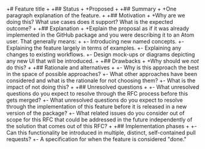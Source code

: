 +# Feature title
+
+## Status
+
+Proposed
+
+## Summary
+
+One paragraph explanation of the feature.
+
+## Motivation
+
+Why are we doing this? What use cases does it support? What is the expected outcome?
+
+## Explanation
+
+Explain the proposal as if it was already implemented in the GitHub package and you were describing it to an Atom user. That generally means:
+
+- Introducing new named concepts.
+- Explaining the feature largely in terms of examples.
+- Explaining any changes to existing workflows.
+- Design mock-ups or diagrams depicting any new UI that will be introduced.
+
+## Drawbacks
+
+Why should we *not* do this?
+
+## Rationale and alternatives
+
+- Why is this approach the best in the space of possible approaches?
+- What other approaches have been considered and what is the rationale for not choosing them?
+- What is the impact of not doing this?
+
+## Unresolved questions
+
+- What unresolved questions do you expect to resolve through the RFC process before this gets merged?
+- What unresolved questions do you expect to resolve through the implementation of this feature before it is released in a new version of the package?
+- What related issues do you consider out of scope for this RFC that could be addressed in the future independently of the solution that comes out of this RFC?
+
+## Implementation phases
+
+- Can this functionality be introduced in multiple, distinct, self-contained pull requests?
+- A specification for when the feature is considered "done."
